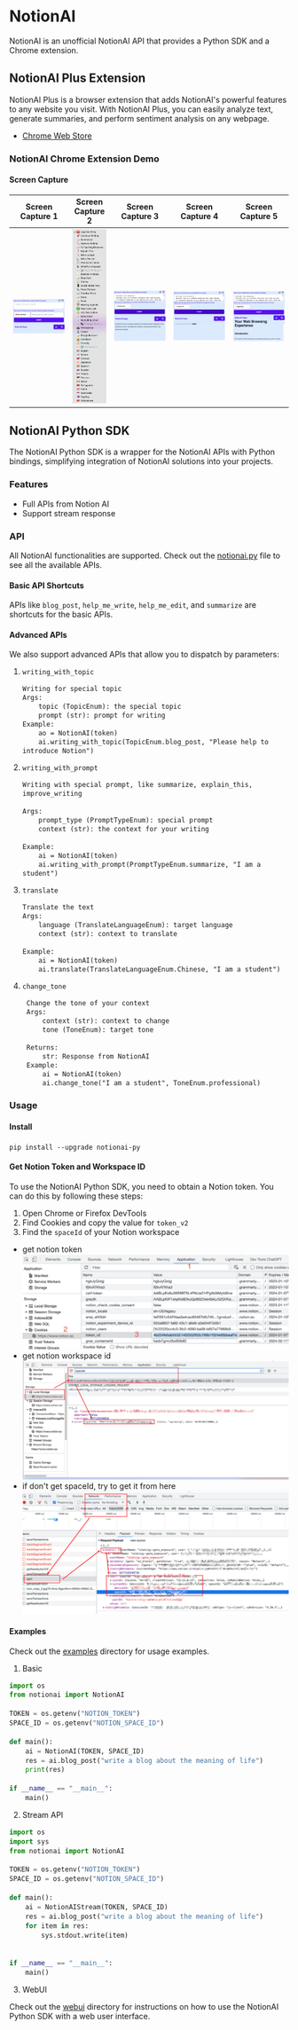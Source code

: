 # NotionAI

NotionAI is an unofficial NotionAI API that provides a Python SDK and a Chrome extension.

## NotionAI Plus Extension

NotionAI Plus is a browser extension that adds NotionAI's powerful features to any website you visit. With NotionAI Plus, you can easily analyze text, generate summaries, and perform sentiment analysis on any webpage.

- [Chrome Web Store](https://chrome.google.com/webstore/detail/notionai-plus/ilgkcoockdhdpkikaakkjacblhpmdmeo)


### NotionAI Chrome Extension Demo

#### Screen Capture

|            Screen Capture 1            |            Screen Capture 2            |            Screen Capture 3            |            Screen Capture 4            |            Screen Capture 5            |
| :------------------------------------: | :------------------------------------: | :------------------------------------: | :------------------------------------: | :------------------------------------: |
| ![](./docs/images/notionai-plus-1.png) | ![](./docs/images/notionai-plus-2.png) | ![](./docs/images/notionai-plus-3.png) | ![](./docs/images/notionai-plus-4.png) | ![](./docs/images/notionai-plus-5.png) |


## NotionAI Python SDK

The NotionAI Python SDK is a wrapper for the NotionAI APIs with Python bindings, simplifying integration of NotionAI solutions into your projects.

### Features

- Full APIs from Notion AI
- Support stream response

### API

All NotionAI functionalities are supported. Check out the [notionai.py](./notionai/notionai.py) file to see all the available APIs.

#### Basic API Shortcuts

APIs like `blog_post`, `help_me_write`, `help_me_edit`, and `summarize` are shortcuts for the basic APIs.

#### Advanced APIs

We also support advanced APIs that allow you to dispatch by parameters:

1. `writing_with_topic`
    ```
    Writing for special topic
    Args:
        topic (TopicEnum): the special topic
        prompt (str): prompt for writing
    Example:
        ao = NotionAI(token)
        ai.writing_with_topic(TopicEnum.blog_post, "Please help to introduce Notion")
    ```
2. `writing_with_prompt`
    ```
    Writing with special prompt, like summarize, explain_this, improve_writing

    Args:
        prompt_type (PromptTypeEnum): special prompt
        context (str): the context for your writing

    Example:
        ai = NotionAI(token)
        ai.writing_with_prompt(PromptTypeEnum.summarize, "I am a student")
    ```
3. `translate`
    ```
    Translate the text
    Args:
        language (TranslateLanguageEnum): target language
        context (str): context to translate

    Example:
        ai = NotionAI(token)
        ai.translate(TranslateLanguageEnum.Chinese, "I am a student")
    ```
4. `change_tone`
   ```
    Change the tone of your context
    Args:
        context (str): context to change
        tone (ToneEnum): target tone

    Returns:
        str: Response from NotionAI
    Example:
        ai = NotionAI(token)
        ai.change_tone("I am a student", ToneEnum.professional)
   ```

### Usage

#### Install

`pip install --upgrade notionai-py`


#### Get Notion Token and Workspace ID

To use the NotionAI Python SDK, you need to obtain a Notion token. You can do this by following these steps:

1. Open Chrome or Firefox DevTools
2. Find Cookies and copy the value for `token_v2`
3. Find the `spaceId` of your Notion workspace

- get notion token
![Get Notion Token](./docs/images/get_notion_token.png)
- get notion workspace id
![Get Notion Workspace ID 1](./docs/images/notionai-spaceid-1.png)
- if don't get spaceId, try to get it from here
![Get Notion Workspace ID 2](./docs/images/notionai-spaceid-2.png)



#### Examples

Check out the [examples](./examples/) directory for usage examples.

1. Basic

```python
import os
from notionai import NotionAI

TOKEN = os.getenv("NOTION_TOKEN")
SPACE_ID = os.getenv("NOTION_SPACE_ID")

def main():
    ai = NotionAI(TOKEN, SPACE_ID)
    res = ai.blog_post("write a blog about the meaning of life")
    print(res)

if __name__ == "__main__":
    main()

```

2. Stream API

```python
import os
import sys
from notionai import NotionAI

TOKEN = os.getenv("NOTION_TOKEN")
SPACE_ID = os.getenv("NOTION_SPACE_ID")

def main():
    ai = NotionAIStream(TOKEN, SPACE_ID)
    res = ai.blog_post("write a blog about the meaning of life")
    for item in res:
        sys.stdout.write(item)


if __name__ == "__main__":
    main()
```


3. WebUI

Check out the [webui](./examples/webui/README.md) directory for instructions on how to use the NotionAI Python SDK with a web user interface.

